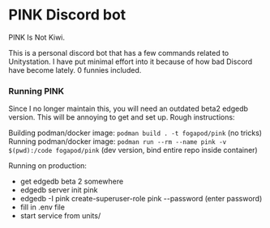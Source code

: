 # PINK Discord bot
PINK Is Not Kiwi.

This is a personal discord bot that has a few commands related to Unitystation. I have put minimal effort into it because of how bad Discord have become lately. 0 funnies included.

### Running PINK
Since I no longer maintain this, you will need an outdated beta2 edgedb version. This will be annoying to get and set up. Rough instructions:

Building podman/docker image: `podman build . -t fogapod/pink` (no tricks)
Running podman/docker image: `podman run --rm --name pink -v $(pwd):/code fogapod/pink` (dev version, bind entire repo inside container)

Running on production:
- get edgedb beta 2 somewhere
- edgedb server init pink
- edgedb -I pink create-superuser-role pink --password (enter password)
- fill in .env file
- start service from units/
